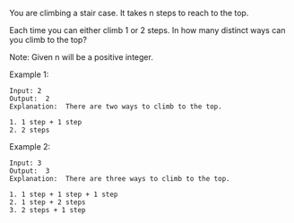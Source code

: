 You are climbing a stair case. It takes n steps to reach to the top.

Each time you can either climb 1 or 2 steps. In how many distinct ways can you climb to the top?

Note: Given n will be a positive integer.


Example 1:
```
Input: 2
Output:  2
Explanation:  There are two ways to climb to the top.

1. 1 step + 1 step
2. 2 steps
```
Example 2:
```
Input: 3
Output:  3
Explanation:  There are three ways to climb to the top.

1. 1 step + 1 step + 1 step
2. 1 step + 2 steps
3. 2 steps + 1 step
```